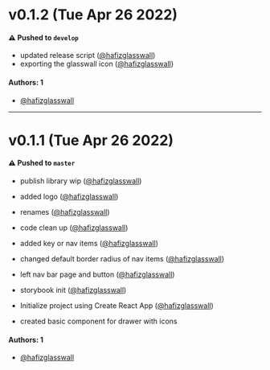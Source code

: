 # v0.1.2 (Tue Apr 26 2022)

#### ⚠️ Pushed to `develop`

- updated release script ([@hafizglasswall](https://github.com/hafizglasswall))
- exporting the glasswall icon ([@hafizglasswall](https://github.com/hafizglasswall))

#### Authors: 1

- [@hafizglasswall](https://github.com/hafizglasswall)

---

# v0.1.1 (Tue Apr 26 2022)

#### ⚠️ Pushed to `master`

- publish library wip ([@hafizglasswall](https://github.com/hafizglasswall))
- added logo ([@hafizglasswall](https://github.com/hafizglasswall))
- renames ([@hafizglasswall](https://github.com/hafizglasswall))
- code clean up ([@hafizglasswall](https://github.com/hafizglasswall))
- added key or nav items ([@hafizglasswall](https://github.com/hafizglasswall))
- changed default border radius of nav items ([@hafizglasswall](https://github.com/hafizglasswall))
- left nav bar page and button ([@hafizglasswall](https://github.com/hafizglasswall))
- storybook init ([@hafizglasswall](https://github.com/hafizglasswall))
- Initialize project using Create React App ([@hafizglasswall](https://github.com/hafizglasswall))

- created basic component for drawer with icons

#### Authors: 1

- [@hafizglasswall](https://github.com/hafizglasswall)
